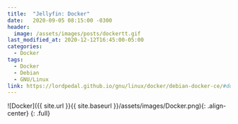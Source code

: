```yaml
---
title:  "Jellyfin: Docker"
date:   2020-09-05 08:15:00 -0300
header:
  image: /assets/images/posts/dockertt.gif
last_modified_at: 2020-12-12T16:45:00-05:00
categories:
  - Docker
tags:
  - Docker
  - Debian
  - GNU/Linux
link: https://lordpedal.github.io/gnu/linux/docker/debian-docker-ce/#docker-jellyfin
---
```


![Docker]({{ site.url }}{{ site.baseurl }}/assets/images/Docker.png){: .align-center}
{: .full}
